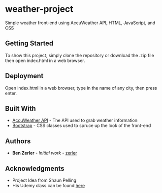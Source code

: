 # weather-project
Simple weather front-end using AccuWeather API, HTML, JavaScript, and CSS

## Getting Started

To show this project, simply clone the repository or download the .zip file then open index.html in a web browser.

## Deployment

Open index.html in a web browser, type in the name of any city, then press enter. 

## Built With

* [AccuWeather API](https://developer.accuweather.com/) - The API used to grab weather information
* [Bootstrap](https://getbootstrap.com/) - CSS classes used to spruce up the look of the front-end

## Authors

* **Ben Zerler** - *Initial work* - [zerler](https://github.com/zerler)


## Acknowledgments

* Project Idea from Shaun Pelling
* His Udemy class can be found [here](https://www.udemy.com/modern-javascript-from-novice-to-ninja/)
